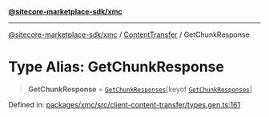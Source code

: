 [**@sitecore-marketplace-sdk/xmc**](../../../../README.md)

***

[@sitecore-marketplace-sdk/xmc](../../../../README.md) / [ContentTransfer](../README.md) / GetChunkResponse

# Type Alias: GetChunkResponse

> **GetChunkResponse** = [`GetChunkResponses`](GetChunkResponses.md)\[keyof [`GetChunkResponses`](GetChunkResponses.md)\]

Defined in: [packages/xmc/src/client-content-transfer/types.gen.ts:161](https://github.com/Sitecore/marketplace-sdk/blob/893df143248e67d8c66e942a96045542130259a0/packages/xmc/src/client-content-transfer/types.gen.ts#L161)
